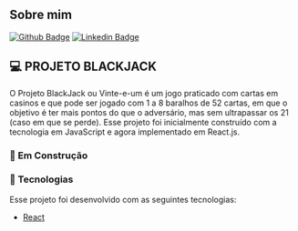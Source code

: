 ## Sobre mim
[![Github Badge](https://img.shields.io/badge/-Github-000?style=flat-square&logo=Github&logoColor=white&link=https://github.com/m-abdias)](https://github.com/m-abdias)
[![Linkedin Badge](https://img.shields.io/badge/-LinkedIn-blue?style=flat-square&logo=Linkedin&logoColor=white&link=https://www.linkedin.com/in/mariana-abdias-gon%C3%A7alves-16101269/)](https://www.linkedin.com/in/mariana-abdias-gon%C3%A7alves-16101269/)

## 💻 PROJETO BLACKJACK
O Projeto BlackJack ou Vinte-e-um é um jogo praticado com cartas em casinos e que pode ser jogado com 1 a 8 baralhos de 52 cartas, em que o objetivo é ter mais pontos do que o adversário, mas sem ultrapassar os 21 (caso em que se perde).
Esse projeto foi inicialmente construído com a tecnologia em JavaScript e agora implementado em React.js.


### 🚧 Em Construção



### 🧪 Tecnologias
Esse projeto foi desenvolvido com as seguintes tecnologias:
- [React](https://reactjs.org)

